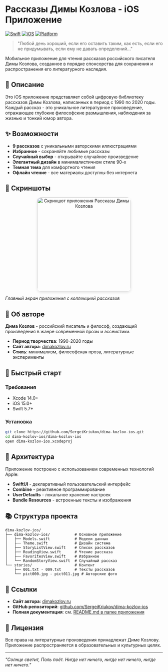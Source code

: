 # Рассказы Димы Козлова - iOS Приложение

[![Swift](https://img.shields.io/badge/Swift-5.7+-orange.svg)](https://swift.org)
[![iOS](https://img.shields.io/badge/iOS-15.0+-blue.svg)](https://developer.apple.com/ios)
[![Platform](https://img.shields.io/badge/Platform-iOS-lightgrey.svg)](https://developer.apple.com/ios)

> "Любой день хороший, если его оставить таким, как есть, если его не придумывать, если ему не давать определений..."

Мобильное приложение для чтения рассказов российского писателя Димы Козлова, созданное в порядке спонсорства для сохранения и распространения его литературного наследия.

## 📖 Описание

Это iOS приложение представляет собой цифровую библиотеку рассказов Димы Козлова, написанных в период с 1990 по 2020 годы. Каждый рассказ - это уникальное литературное произведение, отражающее глубокие философские размышления, наблюдения за жизнью и тонкий юмор автора.

## ✨ Возможности

- **9 рассказов** с уникальными авторскими иллюстрациями
- **Избранное** - сохраняйте любимые рассказы
- **Случайный выбор** - открывайте случайное произведение
- **Элегантный дизайн** в минималистичном стиле 90-х
- **Темная тема** для комфортного чтения
- **Офлайн чтение** - все материалы доступны без интернета

## 📱 Скриншоты

<div align="center">
  <img src="https://github.com/user-attachments/assets/1c657b4d-e8d4-4760-938c-aeecd73f1937"
       alt="Скриншот приложения Рассказы Димы Козлова"
       width="300"
       style="border-radius: 12px; box-shadow: 0 4px 8px rgba(0,0,0,0.1);">
</div>

*Главный экран приложения с коллекцией рассказов*

## 👤 Об авторе

**Дима Козлов** - российский писатель и философ, создающий произведения в жанре современной прозы и эссеистики.

- **Период творчества**: 1990-2020 годы
- **Сайт автора**: [dimakozlov.ru](https://dimakozlov.ru)
- **Стиль**: минимализм, философская проза, литературные эксперименты

## 🚀 Быстрый старт

### Требования
- Xcode 14.0+
- iOS 15.0+
- Swift 5.7+

### Установка
```bash
git clone https://github.com/SergeiKriukov/dima-kozlov-ios.git
cd dima-kozlov-ios/dima-kozlov-ios
open dima-kozlov-ios.xcodeproj
```

## 📱 Архитектура

Приложение построено с использованием современных технологий Apple:

- **SwiftUI** - декларативный пользовательский интерфейс
- **Combine** - реактивное программирование
- **UserDefaults** - локальное хранение настроек
- **Bundle Resources** - встроенные тексты и изображения

## 📚 Структура проекта

```
dima-kozlov-ios/
├── dima-kozlov-ios/           # Основное приложение
│   ├── Models.swift           # Модели данных
│   ├── Theme.swift            # Дизайн система
│   ├── StoryListView.swift    # Список рассказов
│   ├── ReadingView.swift      # Чтение рассказа
│   ├── FavoritesView.swift    # Избранное
│   └── RandomStoryView.swift  # Случайный рассказ
└── stories/                   # Контент
    ├── 001.txt - 009.txt      # Тексты рассказов
    └── pict000.jpg - pict011.jpg # Авторские фото
```

## 🔗 Ссылки

- **Сайт автора**: [dimakozlov.ru](https://dimakozlov.ru)
- **GitHub репозиторий**: [github.com/SergeiKriukov/dima-kozlov-ios](https://github.com/SergeiKriukov/dima-kozlov-ios)
- **Полная документация**: см. [README.md в папке приложения](dima-kozlov-ios/README.md)

## 📄 Лицензия

Все права на литературные произведения принадлежат Диме Козлову. Приложение распространяется в образовательных и культурных целях.

---

*"Солнце светит, Поль поёт. Нигде нет ничего, нигде нет ничего, нигде нет ничего."*

